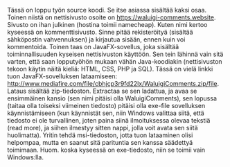 Tässä on loppu työn source koodi. Se itse asiassa sisältää kaksi osaa. Toinen niistä on nettisivusto osoite on 
https://waluigi-comments.website. Sivusto on ihan julkinen (hostina toimii namecheap). Kuten nimi kertoo kyseessä on kommenttisivusto. 
Sinne pitää rekisteröityä (sisältää sähköpostin vahvennuksen) ja kirjautua sisään, ennen kuin voi kommentoida. Toinen taas on 
JavaFX-sovellus, joka sisältää toiminnallisuuden kyseisen nettisivuston käyttöön. Sen tein lähinnä vain sitä varten, että saan lopputyöhön
mukaan vähän Java-koodiakin (nettisivuston tekoon käytin näitä kieliä: HTML, CSS, PHP ja SQL). Tässä on vielä linkki tuon 
JavaFX-sovelluksen lataamiseen: http://www.mediafire.com/file/cbhjcp3r9fd22lx/WaluigiComments.zip/file. Lataus sisältää zip-tiedoston. 
Extractaa se sen ladattua, ja avaa se ensimmäinen kansio (sen nimi pitäisi olla WaluigiComments), sen lopussa (taitaa olla toiseksi 
viimeinen tiedosto) pitäisi olla exe-file sovelluksen käynnistämiseen (kun käynnistät sen, niin Windows valittaa siitä, että tiedosto ei 
ole turvallinen, joten paina siinä ilmoituksessa olevaa tekstiä (read more), ja siihen ilmestyy sitten nappi, jolla voit avata sen siitä 
huolimatta). Yritin tehdä msi-tiedoston, jotta tuon lataaminen olisi helpompaa, mutta en saanut sitä parituntia sen kanssa säädettyä 
toimimaan. Huom. koska kyseessä on exe-tiedosto, niin se toimii vain Windows:lla.
